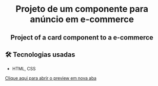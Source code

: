 <h1 align="center"> Projeto de um componente para anúncio em e-commerce</h1>
<h2 align="center"> Project of a card component to a e-commerce </h1>


 ## 🛠️ Tecnologias usadas
 
 * HTML, CSS
 
<a target="_blank" href="https://jacquelinenascimento.github.io/project1of20/"> Clique aqui para abrir o preview em nova aba </a>


